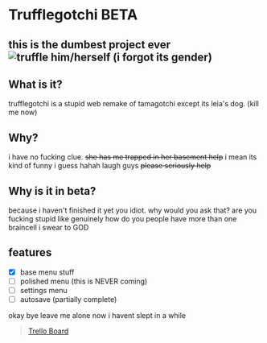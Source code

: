 # Trufflegotchi BETA
this is the dumbest project ever ![truffle him/herself (i forgot its gender)](https://i.imgur.com/f9ArGIc.png)
---
## What is it?
trufflegotchi is a stupid web remake of tamagotchi except its leia's dog. (kill me now)

## Why?
i have no fucking clue.  ~~she has me trapped in her basement help~~ i mean its kind of funny i guess hahah laugh guys ~~please seriously help~~

## Why is it in beta?
because i haven't finished it yet you idiot. why would you ask that? are you fucking stupid like genuinely how do you people have more than one braincell i swear to GOD

## features
- [x] base menu stuff
- [ ] polished menu (this is NEVER coming)
- [ ] settings menu
- [ ] autosave (partially complete)

okay bye leave me alone now i havent slept in a while

> [Trello Board](https://trello.com/b/I2uFh5OC/trufflegotchi)

